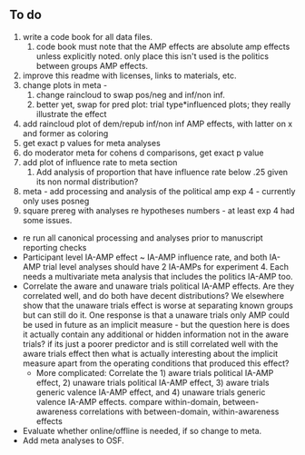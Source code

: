 ## To do

1. write a code book for all data files.
   1. code book must note that the AMP effects are absolute amp effects unless explicitly noted. only place this isn't used is the politics between groups AMP effects.
2. improve this readme with licenses, links to materials, etc.
3. change plots in meta -
   1.  change raincloud to swap pos/neg and inf/non inf.
   2. better yet, swap for pred plot: trial type*influenced plots; they really illustrate the effect 
4. add raincloud plot of dem/repub inf/non inf AMP effects, with latter on x and former as coloring 
5. get exact p values for meta analyses
6. do moderator meta for cohens d comparisons, get exact p value
7. add plot of influence rate to meta section
   1. Add analysis of proportion that have influence rate below .25 given its non normal distribution?
8. meta - add processing and analysis of the political amp exp 4 - currently only uses posneg
9. square prereg with analyses re hypotheses numbers - at least exp 4 had some issues.



- re run all canonical processing and analyses prior to manuscript reporting checks
- Participant level IA-AMP effect ~ IA-AMP influence rate, and both IA-AMP trial level analyses should have 2 IA-AMPs for experiment 4. Each needs a multivariate meta analysis that includes the politics IA-AMP too.
- Correlate the aware and unaware trials political IA-AMP effects. Are they correlated well, and do both have decent distributions? We elsewhere show that the unaware trials effect is worse at separating known groups but can still do it. One response is that a unaware trials only AMP could be used in future as an implicit measure - but the question here is does it actually contain any additional or hidden information not in the aware trials? if its just a poorer predictor and is still correlated well with the aware trials effect then what is actually interesting about the implicit measure apart from the operating conditions that produced this effect?
  - More complicated: Correlate the 1) aware trials political IA-AMP effect, 2) unaware trials political IA-AMP effect, 3) aware trials generic valence IA-AMP effect, and 4) unaware trials generic valence IA-AMP effects. compare within-domain, between-awareness correlations with between-domain, within-awareness effects 
- Evaluate whether online/offline is needed, if so change to meta.
- Add meta analyses to OSF.